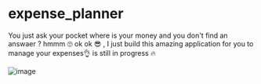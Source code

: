 # expense_planner

You just ask your pocket where is your money and you don't find an answaer ? hmmm 🙄 ok ok 😎 , I just build this amazing application for you to manage your expenses👌
is still in progress 🔥

![image](https://user-images.githubusercontent.com/85696348/167321869-5c11962d-8775-4774-a2d4-60442462d8ea.png)
